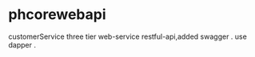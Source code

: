 # phcorewebapi
 customerService
   three tier web-service 
   restful-api,added swagger .
   use dapper .
